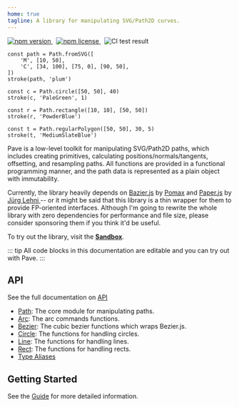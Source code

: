 ```yaml
---
home: true
tagline: A library for manipulating SVG/Path2D curves.
---
```


<div class="badges">
	<p>
		<a href="https://www.npmjs.org/package/pave">
			<img src="https://img.shields.io/npm/v/pave.svg?style=flat-square" alt="npm version">
		</a>
		&nbsp;
		<a href="http://spdx.org/licenses/MIT">
			<img src="https://img.shields.io/npm/l/pave.svg?style=flat-square" alt="npm license">
		</a>
		&nbsp;
		<img src="https://github.com/baku89/pave/actions/workflows/ci.yml/badge.svg" alt="CI test result" />
	</p>
</div>

```js:pave
const path = Path.fromSVG([
	'M', [10, 50],
	'C', [34, 100], [75, 0], [90, 50],
])
stroke(path, 'plum')

const c = Path.circle([50, 50], 40)
stroke(c, 'PaleGreen', 1)

const r = Path.rectangle([10, 10], [50, 50])
stroke(r, 'PowderBlue')

const t = Path.regularPolygon([50, 50], 30, 5)
stroke(t, 'MediumSlateBlue')
```

Pave is a low-level toolkit for manipulating SVG/Path2D paths, which includes creating primitives, calculating positions/normals/tangents, offsetting, and resampling paths. All functions are provided in a functional programming manner, and the path data is represented as a plain object with immutability.

Currently, the library heavily depends on [Bazier.js](https://pomax.github.io/bezierjs) by [Pomax](https://github.com/Pomax) and [Paper.js](http://paperjs.org) by [Jürg Lehni
](https://github.com/lehni) -- or it might be said that this library is a thin wrapper for them to provide FP-oriented interfaces. Although I'm going to rewrite the whole library with zero dependencies for performance and file size, please consider sponsoring them if you think it'd be useful.

To try out the library, visit the **[Sandbox](./sandbox)**.

::: tip
All code blocks in this documentation are editable and you can try out with Pave.
:::

## API

See the full documentation on [API](./api)

- [Path](./api/modules/Path-1): The core module for manipulating paths.
- [Arc](./api/modules/Arc): The arc commands functions.
- [Bezier](./api/modules/Bezier): The cubic bezier functions which wraps Bezier.js.
- [Circle](./api/modules/Circle): The functions for handling circles.
- [Line](./api/modules/Line): The functions for handling lines.
- [Rect](./api/modules/Rect): The functions for handling rects.
- [Type Aliases](./api#type-aliases)

## Getting Started

See the [Guide](./guide) for more detailed information.
